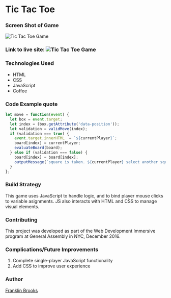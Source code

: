 # Tic Tac Toe

### Screen Shot of Game  
  ![Tic Tac Toe Game](https://353a23c500dde3b2ad58-c49fe7e7355d384845270f4a7a0a7aa1.ssl.cf2.rackcdn.com/584a367bc4d9cc23bb84ff10/screenshot.png)
  
### Link to live site: ![Tic Tac Toe Game](https://www.bitballoon.com/sites/trader-rim-30351)

### Technologies Used
- HTML
- CSS
- JavaScript
- Coffee

### Code Example quote
```javascript
let move = function(event) {
  let box = event.target;
  let index = (box.getAttribute('data-position'));
  let validation = validMove(index);
  if (validation === true) {
    event.target.innerHTML  = `${currentPlayer}`;
    board[index] = currentPlayer;
    evaluateBoard(board);
  } else if (validation === false) {
    board[index] = board[index];
    outputMessage(`square is taken. ${currentPlayer} select another square:`);
  }
};
````
### Build Strategy
This game uses JavaScript to handle logic, and to bind player mouse clicks to variable asignments. JS also interacts with HTML and CSS to manage visual elements.

### Contributing
This project was developed as part of the Web Development Immersive program at General Assembly in NYC, December 2016.

### Complications/Future Improvements 
  1. Complete single-player JavaScript functionality
  1. Add CSS to improve user experience

### Author
  [Franklin Brooks](http://www.franklinchristopherbrooks.com) 
